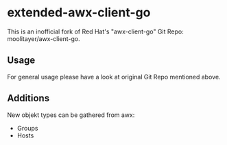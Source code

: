# extended-awx-client-go

This is an inofficial fork of Red Hat's "awx-client-go" Git Repo: moolitayer/awx-client-go.

## Usage
For general usage please have a look at original Git Repo mentioned above.

## Additions
New objekt types can be gathered from awx:
- Groups
- Hosts


